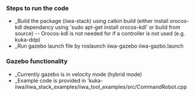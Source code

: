 
### Steps to run the code
- _Build the package (iiwa-stack) using catkin build (either install orocos-kdl dependancy using 'sudo apt-get install orocos-kdl' or build from source)
-- Orocos-kdl is not needed for if a controller is not used  (e.g. kuka-ddp)
- _Run gazebo launch file by roslaunch iiwa-gazebo iiwa-gazbo.launch

### Gazebo functionality
- _Currently gazebo is in velocity mode (hybrid mode)
- _Example code is provided in 'kuka-iiwa/iiwa_stack_examples/iiwa_tool_examples/src/CommandRobot.cpp


